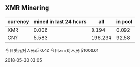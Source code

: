 ## XMR Minering

|currency|mined in last 24 hours|all|in pool|
|---|---|---|---|
|XMR|0.006|0.194|0.092|
|CNY|5.583|196.234|92.58|

今日美元对人民币 6.42	今日xmr对人民币1009.61


2018-05-30 03:05